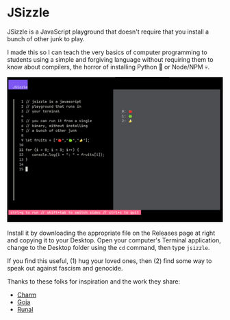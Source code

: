 # JSizzle

JSizzle is a JavaScript playground that doesn't require that you install a bunch
of other junk to play.

I made this so I can teach the very basics of computer programming to students using
a simple and forgiving language without requiring them to know about compilers,
the horror of installing Python 🤮 or Node/NPM 💀.

![JSizzle Screenshot](screenshot.png "JSizzle Screenshot")

Install it by downloading the appropriate file on the Releases page at right and copying it
to your Desktop. Open your computer's Terminal application, change to the Desktop folder
using the `cd` command, then type `jsizzle`.

If you find this useful, (1) hug your loved ones, then (2) find some way to speak out
against fascism and genocide.

Thanks to these folks for inspiration and the work they share:

* [Charm](https://github.com/charmbracelet)
* [Goja](https://github.com/dop251/goja)
* [Runal](https://github.com/emprcl/runal)

